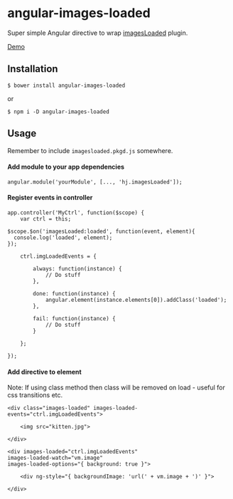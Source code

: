 # angular-images-loaded

Super simple Angular directive to wrap [imagesLoaded](https://github.com/desandro/imagesloaded) plugin.

[Demo](http://homerjam.github.io/angular-images-loaded/)

## Installation

`$ bower install angular-images-loaded`

or

`$ npm i -D angular-images-loaded`

## Usage

Remember to include `imagesloaded.pkgd.js` somewhere.

#### Add module to your app dependencies

	angular.module('yourModule', [..., 'hj.imagesLoaded']);

#### Register events in controller

	app.controller('MyCtrl', function($scope) {
		var ctrl = this;

    $scope.$on('imagesLoaded:loaded', function(event, element){
      console.log('loaded', element);
    });

		ctrl.imgLoadedEvents = {

			always: function(instance) {
				// Do stuff
			},

			done: function(instance) {
				angular.element(instance.elements[0]).addClass('loaded');
			},

			fail: function(instance) {
				// Do stuff
			}

		};

	});

#### Add directive to element

Note: If using class method then class will be removed on load - useful for css transitions etc.

	<div class="images-loaded" images-loaded-events="ctrl.imgLoadedEvents">

		<img src="kitten.jpg">

	</div>

	<div images-loaded="ctrl.imgLoadedEvents"
    images-loaded-watch="vm.image"
    images-loaded-options="{ background: true }">

		<div ng-style="{ backgroundImage: 'url(' + vm.image + ')' }">

	</div>
